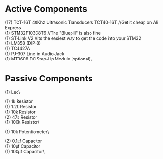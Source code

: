 # Active Components
(17) TCT-16T 40Khz Ultrasonic Transducers TCT40-16T //Get it cheap on Ali Express\
(1) STM32F103C8T6 //The "Bluepill" is also fine\
(1) ST-Link V2 //Its the easiest way to get the code into your STM32\
(1) LM358 (DIP-8)\
(1) TC4427A\
(1) PJ-307 Line-in Audio Jack\
(1) MT3608 DC Step-Up Module (optional)\

# Passive Components
(1) Led\

(1) 1k 		Resistor\
(1) 1.2k 	Resistor\
(1) 10k 	Resistor\
(2) 47k 	Resistor\
(1) 100k 	Resistor\

(1) 10k 	Potentiometer\

(2) 0.1µf 	Capacitor\
(1) 10µf 	Capacitor\
(1) 100µf 	Capacitor\

